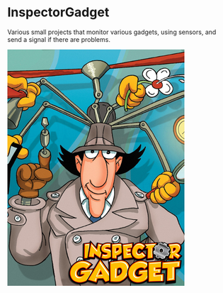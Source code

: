 # InspectorGadget
Various small projects that monitor various gadgets, using sensors, and send a signal if there are problems.

![logo](https://github.com/LowellObservatory/InspectorGadget/blob/master/images/inspector-gadget-small.png "Logo")
